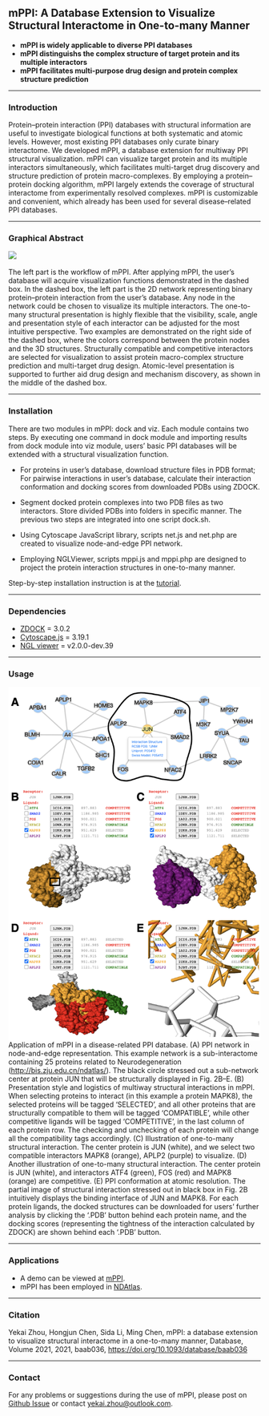 ## mPPI: A Database Extension to Visualize Structural Interactome in One-to-many Manner

- **mPPI is widely applicable to diverse PPI databases**
- **mPPI distinguishs the complex structure of target protein and its multiple interactors**
- **mPPI facilitates multi-purpose drug design and protein complex structure prediction**

---
### Introduction

Protein–protein interaction (PPI) databases with structural information are useful to investigate biological functions at both systematic and atomic levels. However, most existing PPI databases only curate binary interactome. We developed mPPI, a database extension for multiway PPI structural visualization. mPPI can visualize target protein and its multiple interactors simultaneously, which facilitates multi-target drug discovery and structure prediction of protein macro-complexes. By employing a protein–protein docking algorithm, mPPI largely extends the coverage of structural interactome from experimentally resolved complexes. mPPI is customizable and convenient, which already has been used for several disease–related PPI databases.

---
### Graphical Abstract

![](graphical_abstract.png)

The left part is the workflow of mPPI. After applying mPPI, the user’s database will acquire visualization functions demonstrated in the dashed box. In the dashed box, the left part is the 2D network representing binary protein–protein interaction from the user’s database. Any node in the network could be chosen to visualize its multiple interactors. The one-to-many structural presentation is highly flexible that the visibility, scale, angle and presentation style of each interactor can be adjusted for the most intuitive perspective. Two examples are demonstrated on the right side of the dashed box, where the colors correspond between the protein nodes and the 3D structures. Structurally compatible and competitive interactors are selected for visualization to assist protein macro-complex structure prediction and multi-target drug design. Atomic-level presentation is supported to further aid drug design and mechanism discovery, as shown in the middle of the dashed box.

---
### Installation

There are two modules in mPPI: dock and viz. Each module contains two steps. By executing one command in dock module and importing results from dock module into viz module, users’ basic PPI databases will be extended with a structural visualization function.

- For proteins in user’s database, download structure files in PDB format; For pairwise interactions in user’s database, calculate their interaction conformation and docking scores from downloaded PDBs using ZDOCK.

- Segment docked protein complexes into two PDB files as two interactors. Store divided PDBs into folders in specific manner. The previous two steps are integrated into one script dock.sh.

- Using Cytoscape JavaScript library, scripts net.js and net.php are created to visualize node-and-edge PPI network.

- Employing NGLViewer, scripts mppi.js and mppi.php are designed to project the protein interaction structures in one-to-many manner.

Step-by-step installation instruction is at the [tutorial](https://github.com/yekaizhou/mppi/blob/main/tutorial.pdf).

---
### Dependencies

- [ZDOCK](https://zlab.umassmed.edu/zdockconv3d/) = 3.0.2
- [Cytoscape.js](https://js.cytoscape.org/) = 3.19.1
- [NGL viewer](https://nglviewer.org/) = v2.0.0-dev.39

---
### Usage

<img src="example_application.png" align="left" width="800"/>

Application of mPPI in a disease-related PPI database. (A) PPI network in node-and-edge representation. This example network is a sub-interactome containing 25 proteins related to Neurodegeneration (http://bis.zju.edu.cn/ndatlas/). The black circle stressed out a sub-network center at protein JUN that will be structurally displayed in Fig. 2B–E. (B) Presentation style and logistics of multiway structural interactions in mPPI. When selecting proteins to interact (in this example a protein MAPK8), the selected proteins will be tagged ‘SELECTED’, and all other proteins that are structurally compatible to them will be tagged ‘COMPATIBLE’, while other competitive ligands will be tagged ‘COMPETITIVE’, in the last column of each protein row. The checking and unchecking of each protein will change all the compatibility tags accordingly. (C) Illustration of one-to-many structural interaction. The center protein is JUN (white), and we select two compatible interactors MAPK8 (orange), APLP2 (purple) to visualize. (D) Another illustration of one-to-many structural interaction. The center protein is JUN (white), and interactors ATF4 (green), FOS (red) and MAPK8 (orange) are competitive. (E) PPI conformation at atomic resolution. The partial image of structural interaction stressed out in black box in Fig. 2B intuitively displays the binding interface of JUN and MAPK8. For each protein ligands, the docked structures can be downloaded for users’ further analysis by clicking the ‘.PDB’ button behind each protein name, and the docking scores (representing the tightness of the interaction calculated by ZDOCK) are shown behind each ‘.PDB’ button.

---
### Applications

- A demo can be viewed at [mPPI](http://bis.zju.edu.cn/mppi/).
- mPPI has been employed in [NDAtlas](http://bis.zju.edu.cn/ndatlas/).

---
### Citation

Yekai Zhou, Hongjun Chen, Sida Li, Ming Chen, mPPI: a database extension to visualize structural interactome in a one-to-many manner, Database, Volume 2021, 2021, baab036, https://doi.org/10.1093/database/baab036

---
### Contact

For any problems or suggestions during the use of mPPI, please post on [Github Issue](https://github.com/yekaizhou/mppi/issues) or contact yekai.zhou@outlook.com.
